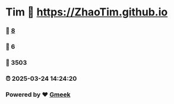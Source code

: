 # Tim :link: https://ZhaoTim.github.io 
### :page_facing_up: [8](https://ZhaoTim.github.io/tag.html) 
### :speech_balloon: 6 
### :hibiscus: 3503 
### :alarm_clock: 2025-03-24 14:24:20 
### Powered by :heart: [Gmeek](https://github.com/Meekdai/Gmeek)
